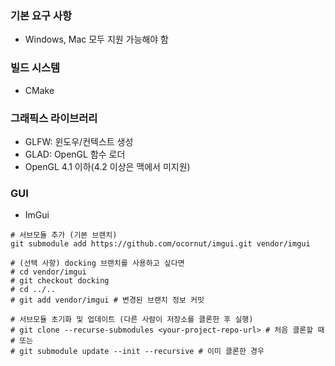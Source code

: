 ### 기본 요구 사항
- Windows, Mac 모두 지원 가능해야 함

### 빌드 시스템
- CMake

### 그래픽스 라이브러리
- GLFW: 윈도우/컨텍스트 생성
- GLAD: OpenGL 함수 로더
- OpenGL 4.1 이하(4.2 이상은 맥에서 미지원)

### GUI
- ImGui
```
# 서브모듈 추가 (기본 브랜치)
git submodule add https://github.com/ocornut/imgui.git vendor/imgui

# (선택 사항) docking 브랜치를 사용하고 싶다면
# cd vendor/imgui
# git checkout docking
# cd ../..
# git add vendor/imgui # 변경된 브랜치 정보 커밋

# 서브모듈 초기화 및 업데이트 (다른 사람이 저장소를 클론한 후 실행)
# git clone --recurse-submodules <your-project-repo-url> # 처음 클론할 때
# 또는
# git submodule update --init --recursive # 이미 클론한 경우
```
